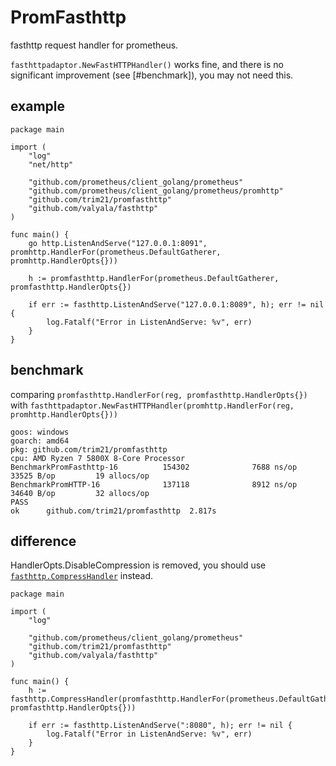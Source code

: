 # PromFasthttp

fasthttp request handler for prometheus.

`fasthttpadaptor.NewFastHTTPHandler()` works fine,
and there is no significant improvement (see [#benchmark]), you may not need this.

## example

```golang
package main

import (
	"log"
	"net/http"

	"github.com/prometheus/client_golang/prometheus"
	"github.com/prometheus/client_golang/prometheus/promhttp"
	"github.com/trim21/promfasthttp"
	"github.com/valyala/fasthttp"
)

func main() {
	go http.ListenAndServe("127.0.0.1:8091", promhttp.HandlerFor(prometheus.DefaultGatherer, promhttp.HandlerOpts{}))

	h := promfasthttp.HandlerFor(prometheus.DefaultGatherer, promfasthttp.HandlerOpts{})

	if err := fasthttp.ListenAndServe("127.0.0.1:8089", h); err != nil {
		log.Fatalf("Error in ListenAndServe: %v", err)
	}
}
```

## benchmark

comparing `promfasthttp.HandlerFor(reg, promfasthttp.HandlerOpts{})` with
`fasthttpadaptor.NewFastHTTPHandler(promhttp.HandlerFor(reg, promhttp.HandlerOpts{}))`

```text
goos: windows
goarch: amd64
pkg: github.com/trim21/promfasthttp
cpu: AMD Ryzen 7 5800X 8-Core Processor
BenchmarkPromFasthttp-16          154302              7688 ns/op           33525 B/op         19 allocs/op
BenchmarkPromHTTP-16              137118              8912 ns/op           34640 B/op         32 allocs/op
PASS
ok      github.com/trim21/promfasthttp  2.817s
```

## difference

HandlerOpts.DisableCompression is removed,
you should use [`fasthttp.CompressHandler`](https://pkg.go.dev/github.com/valyala/fasthttp#CompressHandler) instead.

```golang
package main

import (
	"log"

	"github.com/prometheus/client_golang/prometheus"
	"github.com/trim21/promfasthttp"
	"github.com/valyala/fasthttp"
)

func main() {
	h := fasthttp.CompressHandler(promfasthttp.HandlerFor(prometheus.DefaultGatherer, promfasthttp.HandlerOpts{}))

	if err := fasthttp.ListenAndServe(":8080", h); err != nil {
		log.Fatalf("Error in ListenAndServe: %v", err)
	}
}
```
